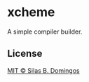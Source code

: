# xcheme

A simple compiler builder.

## License

[MIT &copy; Silas B. Domingos](https://balmante.eti.br)
